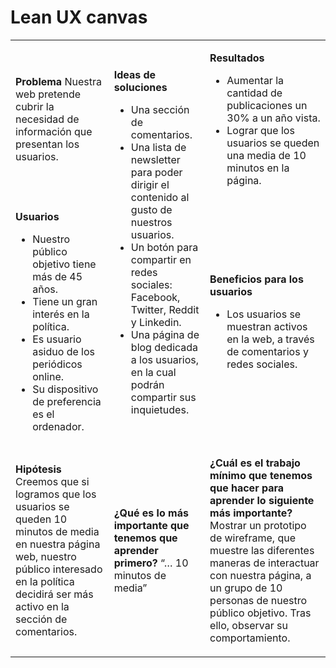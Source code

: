 # Lean UX canvas

<!--
Utiliza la plantilla de este documento para recoger vuestro Lean UX Canvas en el proyecto. Escribid solamente debajo de cada título. **No modifiquéis el código HTML, ya que si lo hacéis la tabla no se mostrará correctamente**.
-->

<table markdown="1"><tbody><tr><td markdown="1">

**Problema**
Nuestra web pretende cubrir la necesidad de
información que presentan los usuarios.

</td><td rowspan=2 markdown="1">

**Ideas de soluciones**
- Una sección de comentarios.
- Una lista de newsletter para
poder dirigir el contenido al
gusto de nuestros usuarios.
- Un botón para compartir en
redes sociales: Facebook,
Twitter, Reddit y Linkedin.
- Una página de blog dedicada
a los usuarios, en la cual
podrán compartir sus
inquietudes.

</td><td markdown="1">

**Resultados**
- Aumentar la cantidad de publicaciones un
30% a un año vista.
- Lograr que los usuarios se queden una media
de 10 minutos en la página.

</td></tr><tr><td markdown="1">

**Usuarios**
- Nuestro público objetivo tiene más de 45 años.
- Tiene un gran interés en la política.
- Es usuario asiduo de los periódicos online.
- Su dispositivo de preferencia es el ordenador.

</td><td markdown="1">

**Beneficios para los usuarios**
- Los usuarios se muestran activos en la web, a
través de comentarios y redes sociales.

</td></tr><tr><td markdown="1">

**Hipótesis**  
Creemos que si logramos que los usuarios se
queden 10 minutos de media en nuestra página
web, nuestro público interesado en la política
decidirá ser más activo en la sección de
comentarios.

</td><td markdown="1">

**¿Qué es lo más importante que tenemos que aprender primero?**
“… 10 minutos de media”

</td><td markdown="1">

**¿Cuál es el trabajo mínimo que tenemos que hacer para aprender lo siguiente más importante?**
Mostrar un prototipo de wireframe, que
muestre las diferentes maneras de interactuar
con nuestra página, a un grupo de 10
personas de nuestro público objetivo. Tras
ello, observar su comportamiento.

</td></tr></tbody></table>